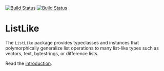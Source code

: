 [![Build Status](https://secure.travis-ci.org/ddssff/ListLike.png?branch=master)](http://travis-ci.org/ddssff/ListLike)
[![Build Status](https://github.com/ddssff/ListLike/workflows/Haskell-CI/badge.svg)](https://github.com/ddssff/ListLike/actions)

ListLike
========

The `ListLike` package provides typeclasses and instances that
polymorphically generalize list operations to many list-like types
such as vectors, text, bytestrings, or difference lists.

Read the [introduction](https://hackage.haskell.org/package/ListLike/docs/Data-ListLike.html).
